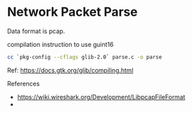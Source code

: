 # Network Packet Parse

Data format is pcap.

compilation instruction to use guint16

```bash
cc `pkg-config --cflags glib-2.0` parse.c -o parse
```

Ref: https://docs.gtk.org/glib/compiling.html

References

- https://wiki.wireshark.org/Development/LibpcapFileFormat
- 
